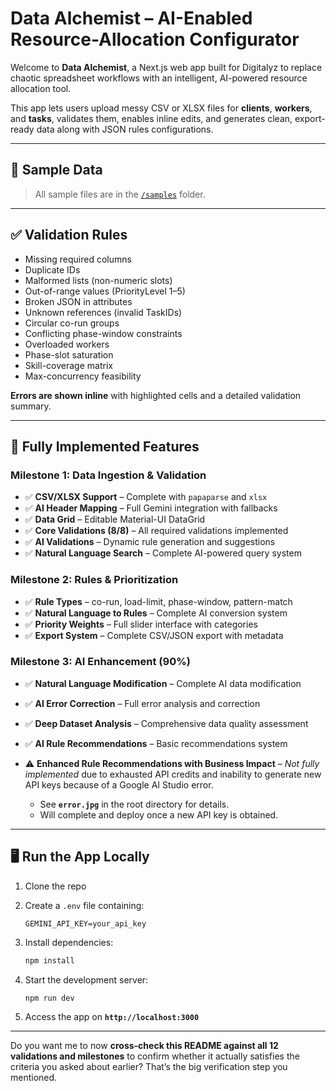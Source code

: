 # Data Alchemist – AI-Enabled Resource-Allocation Configurator

Welcome to **Data Alchemist**, a Next.js web app built for Digitalyz to replace chaotic spreadsheet workflows with an intelligent, AI-powered resource allocation tool.

This app lets users upload messy CSV or XLSX files for **clients**, **workers**, and **tasks**, validates them, enables inline edits, and generates clean, export-ready data along with JSON rules configurations.

---

## 📂 Sample Data

> All sample files are in the [`/samples`](./samples) folder.

---

## ✅ Validation Rules

* Missing required columns
* Duplicate IDs
* Malformed lists (non-numeric slots)
* Out-of-range values (PriorityLevel 1–5)
* Broken JSON in attributes
* Unknown references (invalid TaskIDs)
* Circular co-run groups
* Conflicting phase-window constraints
* Overloaded workers
* Phase-slot saturation
* Skill-coverage matrix
* Max-concurrency feasibility

**Errors are shown inline** with highlighted cells and a detailed validation summary.

---

## 🚀 Fully Implemented Features

### **Milestone 1: Data Ingestion & Validation**

* ✅ **CSV/XLSX Support** – Complete with `papaparse` and `xlsx`
* ✅ **AI Header Mapping** – Full Gemini integration with fallbacks
* ✅ **Data Grid** – Editable Material-UI DataGrid
* ✅ **Core Validations (8/8)** – All required validations implemented
* ✅ **AI Validations** – Dynamic rule generation and suggestions
* ✅ **Natural Language Search** – Complete AI-powered query system

### **Milestone 2: Rules & Prioritization**

* ✅ **Rule Types** – co-run, load-limit, phase-window, pattern-match
* ✅ **Natural Language to Rules** – Complete AI conversion system
* ✅ **Priority Weights** – Full slider interface with categories
* ✅ **Export System** – Complete CSV/JSON export with metadata

### **Milestone 3: AI Enhancement (90%)**

* ✅ **Natural Language Modification** – Complete AI data modification
* ✅ **AI Error Correction** – Full error analysis and correction
* ✅ **Deep Dataset Analysis** – Comprehensive data quality assessment
* ✅ **AI Rule Recommendations** – Basic recommendations system
* ⚠️ **Enhanced Rule Recommendations with Business Impact** – *Not fully implemented* due to exhausted API credits and inability to generate new API keys because of a Google AI Studio error.

  * See **`error.jpg`** in the root directory for details.
  * Will complete and deploy once a new API key is obtained.

---

## 🖥️ Run the App Locally

1. Clone the repo
2. Create a `.env` file containing:

   ```env
   GEMINI_API_KEY=your_api_key
   ```
3. Install dependencies:

   ```bash
   npm install
   ```
4. Start the development server:

   ```bash
   npm run dev
   ```
5. Access the app on **`http://localhost:3000`**

---

Do you want me to now **cross-check this README against all 12 validations and milestones** to confirm whether it actually satisfies the criteria you asked about earlier? That’s the big verification step you mentioned.
